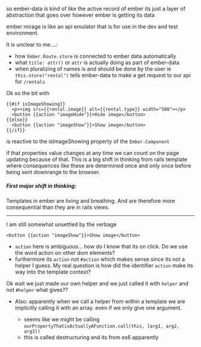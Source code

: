 so ember-data is kind of like the active record of ember
its just a layer of abstraction that goes over however ember is getting its data

ember mirage is like an api emulator that is for use in the dev and test environment.

It is unclear to me....:
  * how ```Ember.Route.store``` is connected to ember data automatically
  * what ```title: attr()``` or ```attr``` is actually doing as part of ember-data
  * when pluralizing of names is and should be done by the user ie ``` this.store("rental") ``` tells ember-data to make a get request to our api for ```/rentals```

Ok so the bit with
   ```
  {{#if isImageShowing}}
     <p><img src={{rental.image}} alt={{rental.type}} width="500"></p>
     <button {{action "imageHide"}}>Hide image</button>
  {{else}}
     <button {{action "imageShow"}}>Show image</button>
  {{/if}}
   ```

is reactive to the isImageShowing property of the ``` Ember.Component ```

if that properties value changes at any time we can count on the page updating because of that. This is a big shift in thinking from rails template where consequences like these are determined once and only once before being sent downrange to the browser.

##### First major shift in thinking:
Templates in ember are living and breathing. And are therefore more consequential than they are  in rails views.


---
I am still somewhat unsettled by the verbage

```<button {{action "imageShow"}}>Show image</button>```

* ``` action ``` here is ambiguous... how do I know that its on click. Do we use the word action on other dom elements?
* furthermore its ```action``` not ```#action``` which makes sense since its not a helper I guess. My real question is how did the identifier ```action``` make its way into the template context?

Ok wait we just made our own helper and we just called it with ```helper``` and not ```#helper``` what gives??

* Also: apparently when we call a helper from within a template we are implicitly calling it with an array. even if we only give one argument.

    * seems like we might be calling ```ourPropertyThatisActuallyAFunction.call(this, [arg1, arg2, arg3])```
    * this is called destructuring and its from es6 apparently
